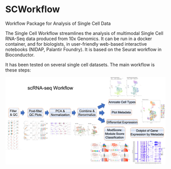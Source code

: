 # SCWorkflow
Workflow Package for Analysis of Single Cell Data

The Single Cell Workflow streamlines the analysis of multimodal Single Cell RNA-Seq data produced from 10x Genomics.  It can be run in a docker container, and for biologists, in user-friendly web-based interactive notebooks (NIDAP, Palantir Foundry). It is based on the Seurat workflow in Bioconductor.

It has been tested on several single cell datasets. The main workflow is  these steps: 

<img src="scWorkflow_image.png">
